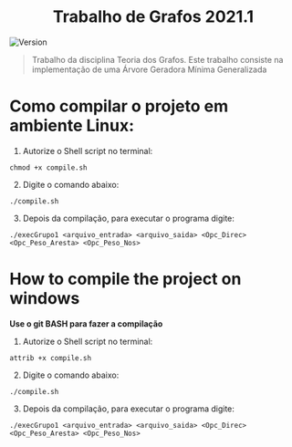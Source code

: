 <h1 align="center">Trabalho de Grafos 2021.1</h1>
<p>
  <img alt="Version" src="https://img.shields.io/badge/version-0.1.0-blue.svg?cacheSeconds=2592000" />
</p>

> Trabalho da disciplina Teoria dos Grafos. Este trabalho consiste na implementação de uma Árvore Geradora Mínima Generalizada

# Como compilar o projeto em ambiente Linux:

1. Autorize o Shell script no terminal: 
```
chmod +x compile.sh 
```

2. Digite o comando abaixo:
```
./compile.sh
```

3. Depois da compilação, para executar o programa digite:
```
./execGrupo1 <arquivo_entrada> <arquivo_saida> <Opc_Direc> <Opc_Peso_Aresta> <Opc_Peso_Nos>
```

# How to compile the project on windows
**Use o git BASH para fazer a compilação**

1. Autorize o Shell script no terminal: 
```
attrib +x compile.sh 
```

2. Digite o comando abaixo:
```
./compile.sh
```

3. Depois da compilação, para executar o programa digite:
```
./execGrupo1 <arquivo_entrada> <arquivo_saida> <Opc_Direc> <Opc_Peso_Aresta> <Opc_Peso_Nos>
```
